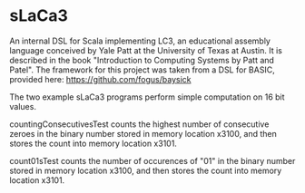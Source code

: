 sLaCa3
======

An internal DSL for Scala implementing LC3, an educational assembly language conceived by Yale Patt at the University of Texas at Austin. It is described in the book "Introduction to Computing Systems by Patt and Patel". The framework for this project was taken from a DSL for BASIC, provided here: https://github.com/fogus/baysick

The two example sLaCa3 programs perform simple computation on 16 bit values.

countingConsecutivesTest counts the highest number of consecutive zeroes in the binary number stored in memory location x3100, and then stores the count into memory location x3101.

count01sTest counts the number of occurences of "01" in the binary number stored in memory location x3100, and then stores the count into memory location x3101.
